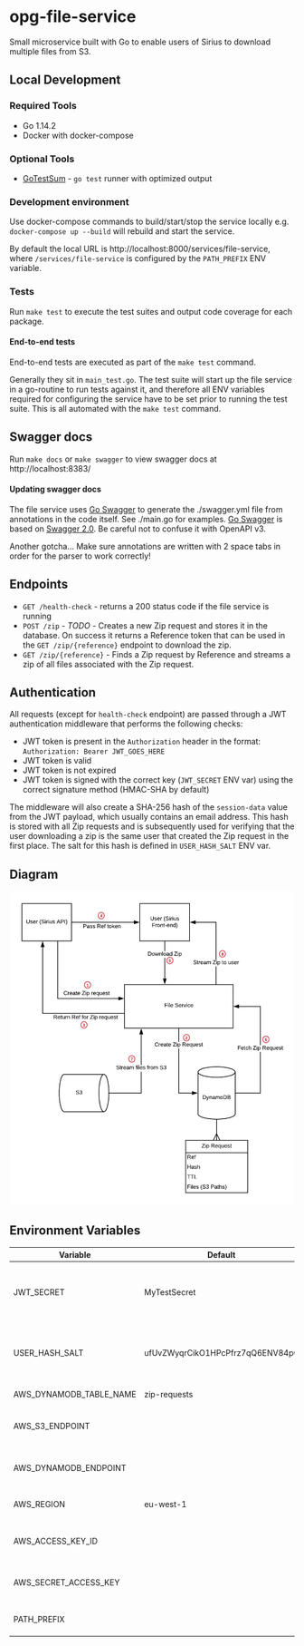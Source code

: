 # opg-file-service

Small microservice built with Go to enable users of Sirius to download multiple files from S3.

## Local Development
    
### Required Tools

 - Go 1.14.2
 - Docker with docker-compose
 
### Optional Tools

- [GoTestSum](https://github.com/gotestyourself/gotestsum) - `go test` runner with optimized output

### Development environment

Use docker-compose commands to build/start/stop the service locally e.g. `docker-compose up --build` will rebuild and start the service.

By default the local URL is http://localhost:8000/services/file-service, where `/services/file-service` is configured by the `PATH_PREFIX` ENV variable.

### Tests

Run `make test` to execute the test suites and output code coverage for each package.

#### End-to-end tests

End-to-end tests are executed as part of the `make test` command.

Generally they sit in `main_test.go`. The test suite will start up the file service in a go-routine to run tests against it, and therefore all ENV variables required for configuring the service have to be set prior to running the test suite. This is all automated with the `make test` command. 

## Swagger docs

Run `make docs` or `make swagger` to view swagger docs at http://localhost:8383/

#### Updating swagger docs

The file service uses [Go Swagger](https://goswagger.io/) to generate the ./swagger.yml file from annotations in the code itself. See ./main.go for examples. [Go Swagger](https://goswagger.io/) is based on [Swagger 2.0](https://swagger.io/docs/specification/2-0/basic-structure/). Be careful not to confuse it with OpenAPI v3.

Another gotcha... Make sure annotations are written with 2 space tabs in order for the parser to work correctly!

## Endpoints

- `GET /health-check` - returns a 200 status code if the file service is running
- `POST /zip` - _TODO_ - Creates a new Zip request and stores it in the database. On success it returns a Reference token that can be used in the `GET /zip/{reference}` endpoint to download the zip.
- `GET /zip/{reference}` - Finds a Zip request by Reference and streams a zip of all files associated with the Zip request.

## Authentication

All requests (except for `health-check` endpoint) are passed through a JWT authentication middleware that performs the following checks:

- JWT token is present in the `Authorization` header in the format: `Authorization: Bearer JWT_GOES_HERE`
- JWT token is valid
- JWT token is not expired
- JWT token is signed with the correct key (`JWT_SECRET` ENV var) using the correct signature method (HMAC-SHA by default)

The middleware will also create a SHA-256 hash of the `session-data` value from the JWT payload, which usually contains an email address. This hash is stored with all Zip requests and is subsequently used for verifying that the user downloading a zip is the same user that created the Zip request in the first place. The salt for this hash is defined in `USER_HASH_SALT` ENV var.

## Diagram

![File Service Diagram](file_service_diagram.png)

## Environment Variables

| Variable                  | Default                           |  Description   | 
| ------------------------- | --------------------------------- | -------------- |
| JWT_SECRET                | MyTestSecret                      | Environment variable used to set the key for verifying JWT tokens, this should be overwritten in an environment |
| USER_HASH_SALT            | ufUvZWyqrCikO1HPcPfrz7qQ6ENV84p0  | Defines what hash to use when hashing user emails, this should match the hash being used on sirius              |
| AWS_DYNAMODB_TABLE_NAME   | zip-requests                      | Table name where zip requests are stored                                                                        |
| AWS_S3_ENDPOINT           |                                   | Used for overwriting the S3 endpoint locally e.g. http://localstack:4572                                        |
| AWS_DYNAMODB_ENDPOINT     |                                   | Used for overwriting the DynamoDB endpoint locally e.g. http://localstack:4569                                  |
| AWS_REGION                | eu-west-1                         | Set the AWS region for all operations with the SDK                                                              |
| AWS_ACCESS_KEY_ID         |                                   | Used for authenticating with localstack e.g. set to "localstack"                                                |
| AWS_SECRET_ACCESS_KEY     |                                   | Used for authenticating with localstack e.g. set to "localstack"                                                |
| PATH_PREFIX               |                                   | Path prefix where all requested will be routed                                                                  |

